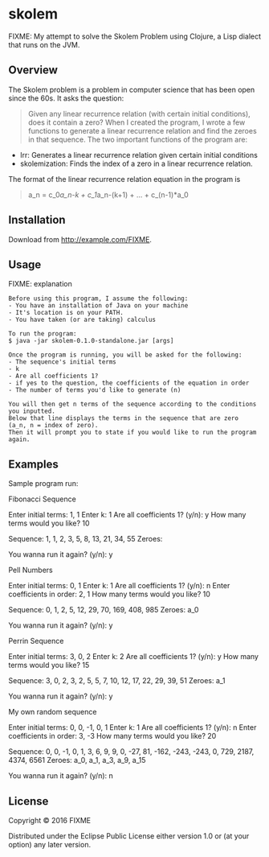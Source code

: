 # skolem

FIXME: My attempt to solve the Skolem Problem using Clojure, a Lisp dialect that runs on the JVM.

## Overview
The Skolem problem is a problem in computer science that has been open since the 60s. It asks the
question:
> Given any linear recurrence relation (with certain initial conditions), does it contain a zero?
When I created the program, I wrote a few functions to generate a linear recurrence relation and find the zeroes in that sequence.
The two important functions of the program are:
- lrr: Generates a linear recurrence relation given certain initial conditions
- skolemization: Finds the index of a zero in a linear recurrence relation.

The format of the linear recurrence relation equation in the program is
> a_n = c_0*a_n-k + c_1*a_n-(k+1) + ... + c_(n-1)*a_0

## Installation

Download from http://example.com/FIXME.

## Usage

FIXME: explanation

    Before using this program, I assume the following:
    - You have an installation of Java on your machine
    - It's location is on your PATH.
    - You have taken (or are taking) calculus
    
    To run the program:
    $ java -jar skolem-0.1.0-standalone.jar [args]
    
    Once the program is running, you will be asked for the following:
    - The sequence's initial terms
    - k
    - Are all coefficients 1?
    - if yes to the question, the coefficients of the equation in order
    - The number of terms you'd like to generate (n)
    
    You will then get n terms of the sequence according to the conditions you inputted.
    Below that line displays the terms in the sequence that are zero  (a_n, n = index of zero).
    Then it will prompt you to state if you would like to run the program again.

## Examples
Sample program run:

Fibonacci Sequence

Enter initial terms: 1, 1
Enter k: 1
Are all coefficients 1? (y/n): y
How many terms would you like? 10

Sequence: 1, 1, 2, 3, 5, 8, 13, 21, 34, 55
Zeroes: 

You wanna run it again? (y/n): y

Pell Numbers

Enter initial terms: 0, 1
Enter k: 1
Are all coefficients 1? (y/n): n
Enter coefficients in order: 2, 1
How many terms would you like? 10

Sequence: 0, 1, 2, 5, 12, 29, 70, 169, 408, 985
Zeroes: a_0

You wanna run it again? (y/n): y

Perrin Sequence

Enter initial terms: 3, 0, 2
Enter k: 2
Are all coefficients 1? (y/n): y
How many terms would you like? 15

Sequence: 3, 0, 2, 3, 2, 5, 5, 7, 10, 12, 17, 22, 29, 39, 51
Zeroes: a_1

You wanna run it again? (y/n): y

My own random sequence

Enter initial terms: 0, 0, -1, 0, 1
Enter k: 1
Are all coefficients 1? (y/n): n
Enter coefficients in order: 3, -3
How many terms would you like? 20

Sequence: 0, 0, -1, 0, 1, 3, 6, 9, 9, 0, -27, 81, -162, -243, -243, 0, 729, 2187, 4374, 6561
Zeroes: a_0, a_1, a_3, a_9, a_15

You wanna run it again? (y/n): n

## License

Copyright © 2016 FIXME

Distributed under the Eclipse Public License either version 1.0 or (at
your option) any later version.
